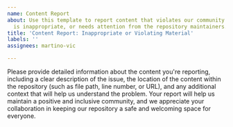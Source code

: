 ```yaml
---
name: Content Report
about: Use this template to report content that violates our community guidelines,
  is inappropriate, or needs attention from the repository maintainers.
title: 'Content Report: Inappropriate or Violating Material'
labels: ''
assignees: martino-vic

---
```


Please provide detailed information about the content you're reporting, including a clear description of the issue, the location of the content within the repository (such as file path, line number, or URL), and any additional context that will help us understand the problem. Your report will help us maintain a positive and inclusive community, and we appreciate your collaboration in keeping our repository a safe and welcoming space for everyone.
